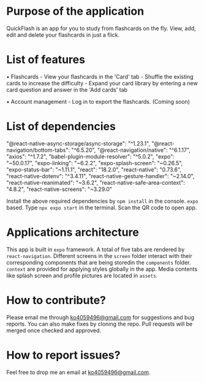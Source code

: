 # Purpose of the application

QuickFlash is an app for you to study from flashcards on the fly. 
View, add, edit and delete your flashcards in just a flick. 

# List of features

• Flashcards
    - View your flashcards in the 'Card' tab
    - Shuffle the existing cards to increase the difficulty
    - Expand your card library by entering a new card question and answer in the 'Add cards' tab

• Account management
    - Log in to export the flashcards. (Coming soon)

# List of dependencies

"@react-native-async-storage/async-storage": "^1.23.1",
"@react-navigation/bottom-tabs": "^6.5.20",
"@react-navigation/native": "^6.1.17",
"axios": "^1.7.2",
"babel-plugin-module-resolver": "^5.0.2",
"expo": "~50.0.17",
"expo-linking": "~6.2.2",
"expo-splash-screen": "~0.26.5",
"expo-status-bar": "~1.11.1",
"react": "18.2.0",
"react-native": "0.73.6",
"react-native-dotenv": "^3.4.11",
"react-native-gesture-handler": "~2.14.0",
"react-native-reanimated": "~3.6.2",
"react-native-safe-area-context": "4.8.2",
"react-native-screens": "~3.29.0"

Install the above required dependencies by `npm install` in the console.
`expo` based. Type `npx expo start` in the terminal. Scan the QR code to open app.

# Applications architecture

This app is built in `expo` framework. A total of five tabs are rendered by `react-navigation`. Different screens in the `screen` folder interact with their corresponding components that are being storedin the `components` folder. `context` are provided for applying styles globally in the app. Media contents like splash screen and profile pictures are located in `assets`.

# How to contribute?

Please email me through ko4059496@gmail.com for suggestions and bug reports. You can also make fixes by cloning the repo. Pull requests will be merged once checked and approved.

# How to report issues?

Feel free to drop me an email at ko4059496@gmail.com.
